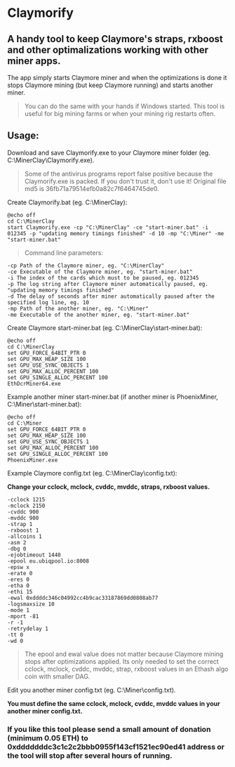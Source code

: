 # Claymorify

## A handy tool to keep Claymore's straps, rxboost and other optimalizations working with other miner apps.

The app simply starts Claymore miner and when the optimizations is done it stops Claymore mining (but keep Claymore running) and starts another miner.

> You can do the same with your hands if Windows started. This tool is useful for big mining farms or when your mining rig restarts often.

## Usage:
Download and save Claymorify.exe to your Claymore miner folder (eg. C:\MinerClay\Claymorify.exe).

> Some of the antivirus programs report false positive because the Claymorify.exe is packed.
> If you don't trust it, don't use it!
> Original file md5 is 36fb71a79514efb0a82c7f6464745de0.

Create Claymorify.bat (eg. C:\MinerClay):
```
@echo off
cd C:\MinerClay
start Claymorify.exe -cp "C:\MinerClay" -ce "start-miner.bat" -i 012345 -p "updating memory timings finished" -d 10 -mp "C:\Miner" -me "start-miner.bat"
```

> Command line parameters:
```
-cp Path of the Claymore miner, eg. "C:\MinerClay"
-ce Executable of the Claymore miner, eg. "start-miner.bat"
-i The index of the cards which must to be paused, eg. 012345
-p The log string after Claymore miner automatically paused, eg. "updating memory timings finished"
-d The delay of seconds after miner automatically paused after the specified log line, eg. 10
-mp Path of the another miner, eg. "C:\Miner"
-me Executable of the another miner, eg. "start-miner.bat"
```

Create Claymore start-miner.bat (eg. C:\MinerClay\start-miner.bat):
```
@echo off
cd C:\MinerClay
set GPU_FORCE_64BIT_PTR 0
set GPU_MAX_HEAP_SIZE 100
set GPU_USE_SYNC_OBJECTS 1
set GPU_MAX_ALLOC_PERCENT 100
set GPU_SINGLE_ALLOC_PERCENT 100
EthDcrMiner64.exe
```

Example another miner start-miner.bat (if another miner is PhoenixMiner, C:\Miner\start-miner.bat):
```
@echo off
cd C:\Miner
set GPU_FORCE_64BIT_PTR 0
set GPU_MAX_HEAP_SIZE 100
set GPU_USE_SYNC_OBJECTS 1
set GPU_MAX_ALLOC_PERCENT 100
set GPU_SINGLE_ALLOC_PERCENT 100
PhoenixMiner.exe
```

Example Claymore config.txt (eg. C:\MinerClay\config.txt):

**Change your cclock, mclock, cvddc, mvddc, straps, rxboost values.**
```
-cclock 1215
-mclock 2150
-cvddc 900
-mvddc 900
-strap 1
-rxboost 1
-allcoins 1
-asm 2
-dbg 0
-ejobtimeout 1440
-epool eu.ubiqpool.io:8008
-epsw x
-erate 0
-eres 0
-etha 0
-ethi 15
-ewal 0xddddc346c04992cc4b9cac33187869dd0808ab77
-logsmaxsize 10
-mode 1
-mport -81
-r -1
-retrydelay 1
-tt 0
-wd 0
```
> The epool and ewal value does not matter because Claymore mining stops after optimizations applied. Its only needed to set the correct cclock, mclock, cvddc, mvddc, strap, rxboost values in an Ethash algo coin with smaller DAG.

Edit you another miner config.txt (eg. C:\Miner\config.txt).

**You must define the same cclock, mclock, cvddc, mvddc values in your another miner config.txt.**

### If you like this tool please send a small amount of donation (minimum 0.05 ETH) to 0xdddddddc3c1c2c2bbb0955f143cf1521ec90ed41 address or the tool will stop after several hours of running.
